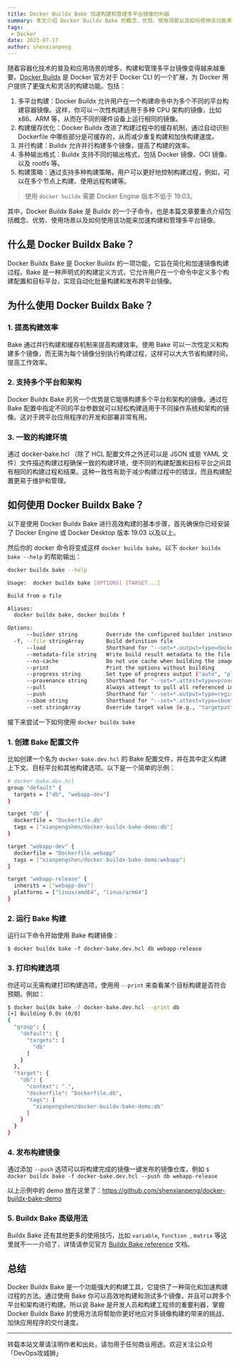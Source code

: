 ```yaml
---
title: Docker Buildx Bake 加速构建和管理多平台镜像的利器
summary: 本文介绍 Docker Buildx Bake 的概念、优势、使用场景以及如何使用该功能来加速构建和管理多平台镜像。
tags:
 - Docker
date: 2023-07-17
author: shenxianpeng
---
```


随着容器化技术的普及和应用场景的增多，构建和管理多平台镜像变得越来越重要。[Docker Buildx](https://github.com/docker/buildx) 是 Docker 官方对于 Docker CLI 的一个扩展，为 Docker 用户提供了更强大和灵活的构建功能。包括：

1. 多平台构建：Docker Buildx 允许用户在一个构建命令中为多个不同的平台构建容器镜像。这样，你可以一次性构建适用于多种 CPU 架构的镜像，比如 x86、ARM 等，从而在不同的硬件设备上运行相同的镜像。
2. 构建缓存优化：Docker Buildx 改进了构建过程中的缓存机制，通过自动识别 Dockerfile 中哪些部分是可缓存的，从而减少重复构建和加快构建速度。
3. 并行构建：Buildx 允许并行构建多个镜像，提高了构建的效率。
4. 多种输出格式：Buildx 支持不同的输出格式，包括 Docker 镜像、OCI 镜像、以及 rootfs 等。
5. 构建策略：通过支持多种构建策略，用户可以更好地控制构建过程，例如，可以在多个节点上构建、使用远程构建等。

> 使用 `docker buildx` 需要 Docker Engine 版本不低于 19.03。

其中，Docker Buildx Bake 是 Buildx 的一个子命令，也是本篇文章要重点介绍包括概念、优势、使用场景以及如何使用该功能来加速构建和管理多平台镜像。


## 什么是 Docker Buildx Bake？

Docker Buildx Bake 是 Docker Buildx 的一项功能，它旨在简化和加速镜像构建过程。Bake 是一种声明式的构建定义方式，它允许用户在一个命令中定义多个构建配置和目标平台，实现自动化批量构建和发布跨平台镜像。

## 为什么使用 Docker Buildx Bake？

### 1. 提高构建效率

Bake 通过并行构建和缓存机制来提高构建效率。使用 Bake 可以一次性定义和构建多个镜像，而无需为每个镜像分别执行构建过程，这样可以大大节省构建时间，提高工作效率。

### 2. 支持多个平台和架构

Docker Buildx Bake 的另一个优势是它能够构建多个平台和架构的镜像。通过在 Bake 配置中指定不同的平台参数就可以轻松构建适用于不同操作系统和架构的镜像。这对于跨平台应用程序的开发和部署非常有用。

### 3. 一致的构建环境

通过 docker-bake.hcl （除了 HCL 配置文件之外还可以是 JSON 或是 YAML 文件）文件描述构建过程确保一致的构建环境，使不同的构建配置和目标平台之间具有相同的构建过程和结果。这种一致性有助于减少构建过程中的错误，而且构建配置更易于维护和管理。

## 如何使用 Docker Buildx Bake？

以下是使用 Docker Buildx Bake 进行高效构建的基本步骤，首先确保你已经安装了 Docker Engine 或 Docker Desktop 版本 19.03 以及以上。

然后你的 docker 命令将变成这样 `docker buildx bake`。以下 `docker buildx bake --help` 的帮助输出：

```bash
docker buildx bake --help

Usage:  docker buildx bake [OPTIONS] [TARGET...]

Build from a file

Aliases:
  docker buildx bake, docker buildx f

Options:
      --builder string         Override the configured builder instance
  -f, --file stringArray       Build definition file
      --load                   Shorthand for "--set=*.output=type=docker"
      --metadata-file string   Write build result metadata to the file
      --no-cache               Do not use cache when building the image
      --print                  Print the options without building
      --progress string        Set type of progress output ("auto", "plain", "tty"). Use plain to show container output (default "auto")
      --provenance string      Shorthand for "--set=*.attest=type=provenance"
      --pull                   Always attempt to pull all referenced images
      --push                   Shorthand for "--set=*.output=type=registry"
      --sbom string            Shorthand for "--set=*.attest=type=sbom"
      --set stringArray        Override target value (e.g., "targetpattern.key=value")
```

接下来尝试一下如何使用 `docker buildx bake`

### 1. 创建 Bake 配置文件

比如创建一个名为 `docker-bake.dev.hcl` 的 Bake 配置文件，并在其中定义构建上下文、目标平台和其他构建选项。以下是一个简单的示例：

```bash
# docker-bake.dev.hcl
group "default" {
  targets = ["db", "webapp-dev"]
}

target "db" {
  dockerfile = "Dockerfile.db"
  tags = ["xianpengshen/docker-buildx-bake-demo:db"]
}

target "webapp-dev" {
  dockerfile = "Dockerfile.webapp"
  tags = ["xianpengshen/docker-buildx-bake-demo:webapp"]
}

target "webapp-release" {
  inherits = ["webapp-dev"]
  platforms = ["linux/amd64", "linux/arm64"]
}
```

### 2. 运行 Bake 构建

运行以下命令开始使用 Bake 构建镜像：

`$ docker buildx bake -f docker-bake.dev.hcl db webapp-release`

### 3. 打印构建选项

你还可以无需构建打印构建选项，使用用 `--print` 来查看某个目标构建是否符合预期。例如：

```bash
$ docker buildx bake -f docker-bake.dev.hcl --print db
[+] Building 0.0s (0/0)
{
  "group": {
    "default": {
      "targets": [
        "db"
      ]
    }
  },
  "target": {
    "db": {
      "context": ".",
      "dockerfile": "Dockerfile.db",
      "tags": [
        "xianpengshen/docker-buildx-bake-demo:db"
      ]
    }
  }
}
```

### 4. 发布构建镜像

通过添加 `--push` 选项可以将构建完成的镜像一键发布的镜像仓库，例如 `$ docker buildx bake -f docker-bake.dev.hcl --push db webapp-release`

以上示例中的 demo 放在这里了：https://github.com/shenxianpeng/docker-buildx-bake-demo

### 5. Buildx Bake 高级用法

Buildx Bake 还有其他更多的使用技巧，比如 `variable`, `function `, `matrix` 等这里就不一一介绍了，详情请参见官方 [Buildx Bake reference](https://docs.docker.com/build/bake/reference/) 文档。

## 总结

Docker Buildx Bake 是一个功能强大的构建工具，它提供了一种简化和加速构建过程的方法。通过使用 Bake 你可以高效地构建和测试多个镜像，并且可以跨多个平台和架构进行构建。所以说 Bake 是开发人员和构建工程师的重要利器，掌握 Docker Buildx Bake 的使用方法将帮助你更好地应对多镜像构建的带来的挑战、加快应用程序的交付速度。

---

转载本站文章请注明作者和出处，请勿用于任何商业用途。欢迎关注公众号「DevOps攻城狮」
